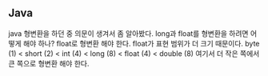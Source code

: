 ## Java
java 형변환을 하던 중 의문이 생겨서 좀 알아봤다.
long과 float를 형변환을 하려면 어떻게 해야 하나?
float로 형변환 해야 한다.
float가 표현 범위가 더 크기 때문이다.
byte (1) < short (2) < int (4) < long (8) < float (4) < double (8)
여기서 더 작은 쪽에서 큰 쪽으로 형변환 해야 한다.
